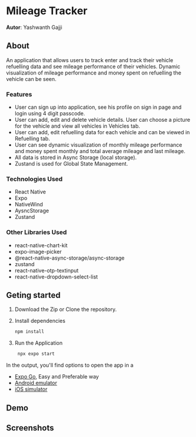 # Mileage Tracker 

**Autor**: Yashwanth Gajji

## About

An application that allows users to track enter and track their vehicle refuelling data and see mileage performance of their vehicles. Dynamic visualization of mileage performance and money spent on refuelling the vehicle can be seen.

### Features
- User can sign up into application, see his profile on sign in page and login using 4 digit passcode.
- User can add, edit and delete vehicle details. User can choose a picture for the vehicle and view all vehicles in Vehicles tab.
- User can add, edit refuelling data for each vehicle and can be viewed in Refuelling tab.
- User can see dynamic visualization of monthly mileage performance and money spent monthly and total average mileage and last mileage.
- All data is stored in Async Storage (local storage).
- Zustand is used for Global State Management.

### Technologies Used
- React Native
- Expo
- NativeWind
- AysncStorage
- Zustand

### Other Libraries Used
- react-native-chart-kit
- expo-image-picker
- @react-native-async-storage/async-storage
- zustand
- react-native-otp-textinput
- react-native-dropdown-select-list

## Geting started

1. Download the Zip or  Clone the repository.

2. Install dependencies
   ```bash
   npm install
   ```
3. Run the Application
   ```bash
    npx expo start
   ```

In the output, you'll find options to open the app in a
- [Expo Go](https://expo.dev/go), Easy and Preferable way
- [Android emulator](https://docs.expo.dev/workflow/android-studio-emulator/)
- [iOS simulator](https://docs.expo.dev/workflow/ios-simulator/)

## Demo

## Screenshots

